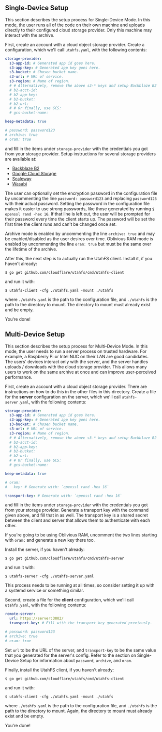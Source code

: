 Single-Device Setup
-------------------

This section describes the setup process for Single-Device Mode. In this mode,
the user runs all of the code on their own machine and uploads directly to their
configured cloud storage provider. Only this machine may interact with the
archive.

First, create an account with a cloud object storage provider. Create a
configuration, which we'll call `utahfs.yaml`, with the following contents:

```yaml
storage-provider:
  s3-app-id: # Generated app id goes here.
  s3-app-key: # Generated app key goes here.
  s3-bucket: # Chosen bucket name.
  s3-url: # URL of service.
  s3-region: # Name of region.
  # # Alternatively, remove the above s3-* keys and setup Backblaze B2 access:
  # b2-acct-id:
  # b2-app-key:
  # b2-bucket:
  # b2-url:
  # # Or finally, use GCS:
  # gcs-bucket-name:

keep-metadata: true

# password: password123
# archive: true
# oram: true
```

and fill in the items under `storage-provider` with the credentials you got from
your storage provider. Setup instructions for several storage providers are
available at:

- [Backblaze B2](setup-backblaze-b2.md)
- [Google Cloud Storage](setup-gcs.md)
- [Scaleway](setup-scaleway.md)
- [Wasabi](setup-wasabi.md)

The user can optionally set the encryption password in the configuration file by
uncommenting the line `password: password123` and replacing `password123` with
their actual password. Setting the password in the configuration file makes it
easier to use strong passwords, like those generated by running `$ openssl rand
-hex 16`. If that line is left out, the user will be prompted for their password
every time the client starts up. The password will be set the first time the
client runs and can't be changed once set.

Archive mode is enabled by uncommenting the line `archive: true` and may be
enabled/disabled as the user desires over time. Oblivious RAM mode is enabled by
uncommenting the line `oram: true` but must be the same over the lifetime of the
archive.

After this, the next step is to actually run the UtahFS client. Install it, if
you haven't already:

```
$ go get github.com/cloudflare/utahfs/cmd/utahfs-client
```

and run it with:

```
$ utahfs-client -cfg ./utahfs.yaml -mount ./utahfs
```

where `./utahfs.yaml` is the path to the configuration file, and `./utahfs` is
the path to the directory to mount. The directory to mount must already exist
and be empty.

You're done!


Multi-Device Setup
------------------

This section describes the setup process for Multi-Device Mode. In this mode,
the user needs to run a server process on trusted hardware. For example, a
Raspberry Pi or Intel NUC on their LAN are good candidates. The users' devices
interact only with the server, and the server handles uploads / downloads with
the cloud storage provider. This allows many users to work on the same archive
at once and can improve user-perceived performance.

First, create an account with a cloud object storage provider. There are
instructions on how to do this in the other files in this directory. Create a
file for the **server** configuration on the server, which we'll call
`utahfs-server.yaml`, with the following contents:

```yaml
storage-provider:
  s3-app-id: # Generated app id goes here.
  s3-app-key: # Generated app key goes here.
  s3-bucket: # Chosen bucket name.
  s3-url: # URL of service.
  s3-region: # Name of region.
  # # Alternatively, remove the above s3-* keys and setup Backblaze B2 access:
  # b2-acct-id:
  # b2-app-key:
  # b2-bucket:
  # b2-url:
  # # Or finally, use GCS:
  # gcs-bucket-name:

keep-metadata: true

# oram:
#   key: # Generate with: `openssl rand -hex 16`

transport-key: # Generate with: `openssl rand -hex 16`
```

and fill in the items under `storage-provider` with the credentials you got from
your storage provider. Generate a transport key with the command given above,
and fill that in as well. The transport key is a shared secret between the
client and server that allows them to authenticate with each other.

If you're going to be using Oblivious RAM, uncomment the two lines starting with
`oram:` and generate a new key there too.

Install the server, if you haven't already:

```
$ go get github.com/cloudflare/utahfs/cmd/utahfs-server
```

and run it with:

```
$ utahfs-server -cfg ./utahfs-server.yaml
```

This process needs to be running at all times, so consider setting it up with a
systemd service or something similar.

Second, create a file for the **client** configuration, which we'll call
`utahfs.yaml`, with the following contents:

```yaml
remote-server:
  url: https://server:3002/
  transport-key: # Fill with the transport key generated previously.

# password: password123
# archive: true
# oram: true
```

Set `url` to be the URL of the server, and `transport-key` to be the same value
that you generated for the server's config. Refer to the section on
Single-Device Setup for information about `password`, `archive`, and `oram`.

Finally, install the UtahFS client, if you haven't already:

```
$ go get github.com/cloudflare/utahfs/cmd/utahfs-client
```

and run it with:

```
$ utahfs-client -cfg ./utahfs.yaml -mount ./utahfs
```

where `./utahfs.yaml` is the path to the configuration file, and `./utahfs` is
the path to the directory to mount. Again, the directory to mount must already
exist and be empty.

You're done!

